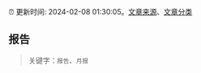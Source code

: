 :alarm_clock: 更新时间: 2024-02-08 01:30:05。[文章来源](/README.md)、[文章分类](/TAGS.md)

## 报告


> 关键字：`报告`、`月报`



